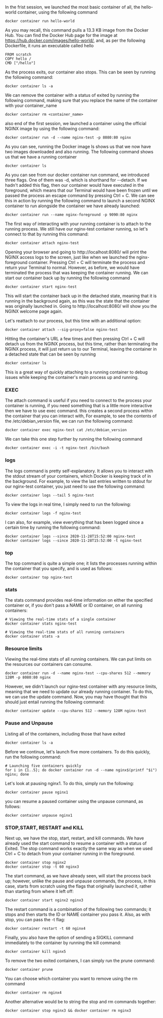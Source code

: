 In the frist session, we launched the most basic container of all, the hello-world container, using the following command
```
docker container run hello-world
```
As you may recall, this command pulls a 13.3 KB image from the Docker Hub. You can find the Docker Hub page for the image at https://hub.docker.com/images/hello-world/, and, as per the following Dockerfile, it runs an executable called hello
```
FROM scratch
COPY hello /
CMD ["/hello"]
```
As the process exits, our container also stops. This can be seen by running the following command:
```
docker container ls -a
```
We can remove the container with a status of exited by running the following command, making sure that you replace the name of the container with your container_name
```
docker container rm <container_name>
```
also end of the first session, we launched a container using the official NGINX image by using the following command:
```
docker container run -d --name nginx-test -p 8080:80 nginx
```
As you can see, running the Docker image ls shows us that we now have two images downloaded and also running. The following command shows us that we have a running container
```
docker container ls
```
As you can see from our docker container run command, we introduced three flags. One of them was -d, which is shorthand for --detach. If we hadn't added this flag, then our container would have executed in the foreground, which means that our Terminal would have been frozen until we passed the process an escape command by pressing Ctrl + C. We can see this in action by running the following command to launch a second NGINX container to run alongside the container we have already launched:
```
docker container run --name nginx-foreground -p 9090:80 nginx
```
The first way of interacting with your running container is to attach to the running process. We still have our nginx-test container running, so let's connect to that by running this command:
```
docker container attach nginx-test
```
Opening your browser and going to http://localhost:8080/ will print the NGINX access logs to the screen, just like when we launched the nginx-foreground container. Pressing Ctrl + C will terminate the process and return your Terminal to normal. However, as before, we would have terminated the process that was keeping the container running. We can start our container back up by running the following command
```
docker container start nginx-test
```
This will start the container back up in the detached state, meaning that it is running in the background again, as this was the state that the container was originally launched in. Going to http://localhost:8080/ will show you the NGINX welcome page again.

Let's reattach to our process, but this time with an additional option:
```
docker container attach --sig-proxy=false nginx-test
```
Hitting the container's URL a few times and then pressing Ctrl + C will detach us from the NGINX process, but this time, rather than terminating the NGINX process, it will just return us to our Terminal, leaving the container in a detached state that can be seen by running 
```
docker container ls
```
This is a great way of quickly attaching to a running container to debug issues while keeping the container's main process up and running.
### EXEC
The attach command is useful if you need to connect to the process your container is running, if you need something that is a little more interactive then we have to use exec command. this creates a second process within the container that you can interact with, For example, to see the contents of the /etc/debian_version file, we can run the following command:
```
docker container exec nginx-test cat /etc/debian_version
```
We can take this one step further by running the following command
```
docker container exec -i -t nginx-test /bin/bash
```
### logs
The logs command is pretty self-explanatory. It allows you to interact with the stdout stream of your containers, which Docker is keeping track of in the background. For example, to view the last entries written to stdout for our nginx-test container, you just need to use the following command:
```
docker container logs --tail 5 nginx-test
```
To view the logs in real time, I simply need to run the following:
```
docker container logs -f nginx-test
```
I can also, for example, view everything that has been logged since a certain time by running the following command:
```
docker container logs --since 2020-11-28T15:52:00 nginx-test
docker container logs --since 2020-11-28T15:52:00 -t nginx-test
```
### top
The top command is quite a simple one; it lists the processes running within the container that you specify, and is used as follows:
```
docker container top nginx-test
```
### stats
The stats command provides real-time information on either the specified container or, if you don't pass a NAME or ID container, on all running containers:
```
# Viewing the real-time stats of a single container
docker container stats nginx-test
```
```
# Viewing the real-time stats of all running containers
docker container stats -a
```
### Resource limits
Viewing the real-time stats of all running containers. We can put limits on the resources our containers can consume. 
```
docker container run -d --name nginx-test --cpu-shares 512 --memory 128M -p 8080:80 nginx
```
However, we didn't launch our nginx-test container with any resource limits, meaning that we need to update our already running container. To do this, we can use the update command. Now, you may have thought that this should just entail running the following command:
```
docker container update --cpu-shares 512 --memory 128M nginx-test
```
### Pause and Unpause
Listing all of the containers, including those that have exited
```
docker container ls -a 
```
Before we continue, let's launch five more containers. To do this quickly, run the following command:
```
# Launching five containers quickly
for i in {1..5}; do docker container run -d --name nginx$(printf "$i") nginx; done
```
Let's look at pausing nginx1. To do this, simply run the following:
```
docker container pause nginx1
```
you can resume a paused container using the unpause command, as follows:
```
docker container unpause nginx1
```
### STOP,START, RESTART and KILL
Next up, we have the stop, start, restart, and kill commands. We have already used the start command to resume a container with a status of Exited. The stop command works exactly the same way as when we used Ctrl + C to detach from your container running in the foreground.
```
docker container stop nginx2
docker container stop -t 60 nginx3
```
The start command, as we have already seen, will start the process back up; however, unlike the pause and unpause commands, the process, in this case, starts from scratch using the flags that originally launched it, rather than starting from where it left off:
```
docker container start nginx2 nginx3
```
The restart command is a combination of the following two commands; it stops and then starts the ID or NAME container you pass it. Also, as with stop, you can pass the -t flag:
```
docker container restart -t 60 nginx4
```
Finally, you also have the option of sending a SIGKILL command immediately to the container by running the kill command:
```
docker container kill nginx5
```
To remove the two exited containers, I can simply run the prune command:
```
docker container prune
```
You can choose which container you want to remove using the rm command
```
docker container rm nginx4
```
Another alternative would be to string the stop and rm commands together:
```
docker container stop nginx3 && docker container rm nginx3
```


